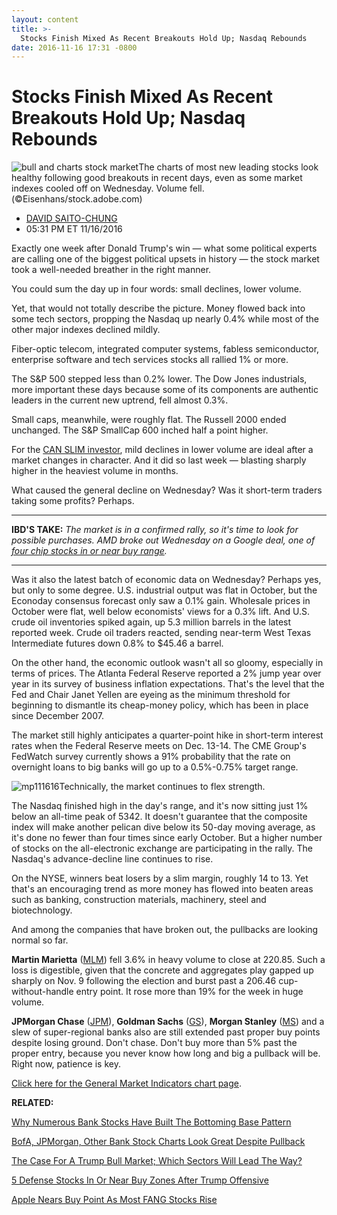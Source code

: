 ```yaml
---
layout: content
title: >-
  Stocks Finish Mixed As Recent Breakouts Hold Up; Nasdaq Rebounds
date: 2016-11-16 17:31 -0800
---
```



Stocks Finish Mixed As Recent Breakouts Hold Up; Nasdaq Rebounds
=================================================================


![bull and charts stock market](https://www.investors.com/wp-content/uploads/2016/07/stock-bull-1-adobe.jpg)The charts of most new leading stocks look healthy following good breakouts in recent days, even as some market indexes cooled off on Wednesday. Volume fell. (©Eisenhans/stock.adobe.com)



* [DAVID SAITO-CHUNG](https://www.investors.com/author/chungd/ "Posts by DAVID SAITO-CHUNG")
* 05:31 PM ET 11/16/2016




Exactly one week after Donald Trump's win — what some political experts are calling one of the biggest political upsets in history — the stock market took a well-needed breather in the right manner.


You could sum the day up in four words: small declines, lower volume.


Yet, that would not totally describe the picture. Money flowed back into some tech sectors, propping the Nasdaq up nearly 0.4% while most of the other major indexes declined mildly.


Fiber-optic telecom, integrated computer systems, fabless semiconductor, enterprise software and tech services stocks all rallied 1% or more.


The S&P 500 stepped less than 0.2% lower. The Dow Jones industrials, more important these days because some of its components are authentic leaders in the current new uptrend, fell almost 0.3%.


Small caps, meanwhile, were roughly flat. The Russell 2000 ended unchanged. The S&P SmallCap 600 inched half a point higher.


For the [CAN SLIM investor](https://www.investors.com/ibd-university/can-slim/), mild declines in lower volume are ideal after a market changes in character. And it did so last week — blasting sharply higher in the heaviest volume in months.


What caused the general decline on Wednesday? Was it short-term traders taking some profits? Perhaps.




---


**IBD'S TAKE:** *The market is in a confirmed rally, so it's time to look for possible purchases. AMD broke out Wednesday on a Google deal, one of [four chip stocks in or near buy range](https://www.investors.com/news/technology/amd-breaks-out-on-google-deal-4-chip-stocks-in-or-near-buy-range/).*




---


Was it also the latest batch of economic data on Wednesday? Perhaps yes, but only to some degree. U.S. industrial output was flat in October, but the Econoday consensus forecast only saw a 0.1% gain. Wholesale prices in October were flat, well below economists' views for a 0.3% lift. And U.S. crude oil inventories spiked again, up 5.3 million barrels in the latest reported week. Crude oil traders reacted, sending near-term West Texas Intermediate futures down 0.8% to $45.46 a barrel.


On the other hand, the economic outlook wasn't all so gloomy, especially in terms of prices. The Atlanta Federal Reserve reported a 2% jump year over year in its survey of business inflation expectations. That's the level that the Fed and Chair Janet Yellen are eyeing as the minimum threshold for beginning to dismantle its cheap-money policy, which has been in place since December 2007.


The market still highly anticipates a quarter-point hike in short-term interest rates when the Federal Reserve meets on Dec. 13-14. The CME Group's FedWatch survey currently shows a 91% probability that the rate on overnight loans to big banks will go up to a 0.5%-0.75% target range.


![mp111616](https://www.investors.com/wp-content/uploads/2016/11/MP111616-176x300.png)Technically, the market continues to flex strength.


The Nasdaq finished high in the day's range, and it's now sitting just 1% below an all-time peak of 5342. It doesn't guarantee that the composite index will make another pelican dive below its 50-day moving average, as it's done no fewer than four times since early October. But a higher number of stocks on the all-electronic exchange are participating in the rally. The Nasdaq's advance-decline line continues to rise.


On the NYSE, winners beat losers by a slim margin, roughly 14 to 13. Yet that's an encouraging trend as more money has flowed into beaten areas such as banking, construction materials, machinery, steel and biotechnology.


And among the companies that have broken out, the pullbacks are looking normal so far.


**Martin Marietta** ([MLM](https://research.investors.com/quote.aspx?symbol=MLM)) fell 3.6% in heavy volume to close at 220.85. Such a loss is digestible, given that the concrete and aggregates play gapped up sharply on Nov. 9 following the election and burst past a 206.46 cup-without-handle entry point. It rose more than 19% for the week in huge volume.


**JPMorgan Chase** ([JPM](https://research.investors.com/quote.aspx?symbol=JPM)), **Goldman Sachs** ([GS](https://research.investors.com/quote.aspx?symbol=GS)), **Morgan Stanley** ([MS](https://research.investors.com/quote.aspx?symbol=MS)) and a slew of super-regional banks also are still extended past proper buy points despite losing ground. Don't chase. Don't buy more than 5% past the proper entry, because you never know how long and big a pullback will be. Right now, patience is key.


[Click here for the General Market Indicators chart page](https://www.investors.com/wp-content/uploads/2016/11/IBD1611152737GMI.pdf).


**RELATED:**


[Why Numerous Bank Stocks Have Built The Bottoming Base Pattern](https://www.investors.com/how-to-invest/investors-corner/investing-after-a-market-deep-freeze-how-to-spot-the-bottoming-base/)


[BofA, JPMorgan, Other Bank Stock Charts Look Great Despite Pullback](https://www.investors.com/stock-lists/sector-leaders/bofa-jpmorgan-other-bank-stock-charts-look-great-despite-pullback/)


[The Case For A Trump Bull Market; Which Sectors Will Lead The Way?](https://www.investors.com/news/trump-win-stocks-rise-new-bull-market/)


[5 Defense Stocks In Or Near Buy Zones After Trump Offensive](https://www.investors.com/research/ibd-industry-themes/5-defense-stocks-in-or-near-buy-zones-after-trump-offensive/)


[Apple Nears Buy Point As Most FANG Stocks Rise](https://www.investors.com/news/technology/apple-and-the-fang-stocks-day-6-after-trump-and-up-day/) 




